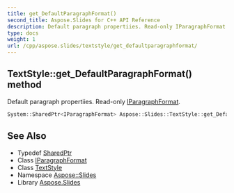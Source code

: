 ```yaml
---
title: get_DefaultParagraphFormat()
second_title: Aspose.Slides for C++ API Reference
description: Default paragraph propertiies. Read-only IParagraphFormat.
type: docs
weight: 1
url: /cpp/aspose.slides/textstyle/get_defaultparagraphformat/
---
```

## TextStyle::get_DefaultParagraphFormat() method


Default paragraph propertiies. Read-only [IParagraphFormat](../../iparagraphformat/).

```cpp
System::SharedPtr<IParagraphFormat> Aspose::Slides::TextStyle::get_DefaultParagraphFormat() override
```

## See Also

* Typedef [SharedPtr](../../system/sharedptr/)
* Class [IParagraphFormat](../iparagraphformat/)
* Class [TextStyle](./)
* Namespace [Aspose::Slides](../)
* Library [Aspose.Slides](../../)